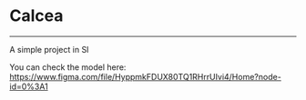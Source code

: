 # Calcea
***
A simple project in SI

You can check the model here: https://www.figma.com/file/HyppmkFDUX80TQ1RHrrUIvi4/Home?node-id=0%3A1
